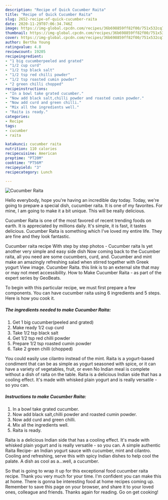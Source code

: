 ```yaml
---
description: "Recipe of Quick Cucumber Raita"
title: "Recipe of Quick Cucumber Raita"
slug: 2652-recipe-of-quick-cucumber-raita
date: 2020-11-29T07:06:34.746Z
image: https://img-global.cpcdn.com/recipes/36b698859ff82f00/751x532cq70/cucumber-raita-recipe-main-photo.jpg
thumbnail: https://img-global.cpcdn.com/recipes/36b698859ff82f00/751x532cq70/cucumber-raita-recipe-main-photo.jpg
cover: https://img-global.cpcdn.com/recipes/36b698859ff82f00/751x532cq70/cucumber-raita-recipe-main-photo.jpg
author: Bertha Young
ratingvalue: 4.8
reviewcount: 19205
recipeingredient:
- "1 big cucumberpeeled and grated"
- "1/2 cup curd"
- "1/2 tsp black salt"
- "1/2 tsp red chilli powder"
- "1/2 tsp roasted cumin powder"
- "2 green chilli chopped"
recipeinstructions:
- "In a bowl take grated cucumber."
- "Now add black salt,chilli powder and roasted cumin powder."
- "Now add curd and green chilli."
- "Mix all the ingredients well."
- "Raita is ready."
categories:
- Recipe
tags:
- cucumber
- raita

katakunci: cucumber raita 
nutrition: 110 calories
recipecuisine: American
preptime: "PT20M"
cooktime: "PT56M"
recipeyield: "3"
recipecategory: Lunch

---
```



![Cucumber Raita](https://img-global.cpcdn.com/recipes/36b698859ff82f00/751x532cq70/cucumber-raita-recipe-main-photo.jpg)

Hello everybody, hope you're having an incredible day today. Today, we're going to prepare a special dish, cucumber raita. It is one of my favorites. For mine, I am going to make it a bit unique. This will be really delicious.

Cucumber Raita is one of the most favored of recent trending foods on earth. It is appreciated by millions daily. It's simple, it is fast, it tastes delicious. Cucumber Raita is something which I've loved my entire life. They are fine and they look fantastic.

Cucumber raita recipe With step by step photos - Cucumber raita Is yet another very simple and easy side dish Now coming back to the Cucumber raita, all you need are some cucumbers, curd, and. Cucumber and mint make an amazingly refreshing salad when stirred together with Greek yogurt View image. Cucumber Raita. this link is to an external site that may or may not meet accessibility. How to Make Cucumber Raita - as part of the expert series by GeoBeats.


To begin with this particular recipe, we must first prepare a few components. You can have cucumber raita using 6 ingredients and 5 steps. Here is how you cook it.

<!--inarticleads1-->

##### The ingredients needed to make Cucumber Raita:

1. Get 1 big cucumber(peeled and grated)
1. Make ready 1/2 cup curd
1. Take 1/2 tsp black salt
1. Get 1/2 tsp red chilli powder
1. Prepare 1/2 tsp roasted cumin powder
1. Take 2 green chilli (chopped)


You could easily use cilantro instead of the mint. Raita is a yogurt-based condiment that can be as simple as yogurt seasoned with spice, or it can have a variety of vegetables, fruit, or even No Indian meal is complete without a dish of raita on the table. Raita is a delicious Indian side that has a cooling effect. It&#39;s made with whisked plain yogurt and is really versatile - so you can. 

<!--inarticleads2-->

##### Instructions to make Cucumber Raita:

1. In a bowl take grated cucumber.
1. Now add black salt,chilli powder and roasted cumin powder.
1. Now add curd and green chilli.
1. Mix all the ingredients well.
1. Raita is ready.


Raita is a delicious Indian side that has a cooling effect. It&#39;s made with whisked plain yogurt and is really versatile - so you can. A simple authentic Raita Recipe- an Indian yogurt sauce with cucumber, mint and cilantro. Cooling and refreshing, serve this with spicy Indian dishes to help cool the palate. A dish as cool as a…well, a cucumber. 

So that is going to wrap it up for this exceptional food cucumber raita recipe. Thank you very much for your time. I'm confident you can make this at home. There is gonna be interesting food at home recipes coming up. Remember to save this page on your browser, and share it to your loved ones, colleague and friends. Thanks again for reading. Go on get cooking!
